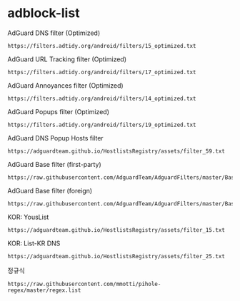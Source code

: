 # adblock-list

AdGuard DNS filter (Optimized)
<div class="snippet-clipboard-content position-relative" data-snippet-clipboard-copy-content="https://filters.adtidy.org/android/filters/15_optimized.txt
"><pre><code>https://filters.adtidy.org/android/filters/15_optimized.txt
</code></pre></div>

AdGuard URL Tracking filter (Optimized)
<div class="snippet-clipboard-content position-relative" data-snippet-clipboard-copy-content="https://filters.adtidy.org/android/filters/17_optimized.txt
"><pre><code>https://filters.adtidy.org/android/filters/17_optimized.txt
</code></pre></div>

AdGuard Annoyances filter (Optimized)
<div class="snippet-clipboard-content position-relative" data-snippet-clipboard-copy-content="https://filters.adtidy.org/android/filters/14_optimized.txt
"><pre><code>https://filters.adtidy.org/android/filters/14_optimized.txt
</code></pre></div>

AdGuard Popups filter (Optimized)
<div class="snippet-clipboard-content position-relative" data-snippet-clipboard-copy-content="https://filters.adtidy.org/android/filters/19_optimized.txt
"><pre><code>https://filters.adtidy.org/android/filters/19_optimized.txt
</code></pre></div>

AdGuard DNS Popup Hosts filter
<div class="snippet-clipboard-content position-relative" data-snippet-clipboard-copy-content="https://adguardteam.github.io/HostlistsRegistry/assets/filter_59.txt
"><pre><code>https://adguardteam.github.io/HostlistsRegistry/assets/filter_59.txt
</code></pre></div>

AdGuard Base filter (first-party)
<div class="snippet-clipboard-content position-relative" data-snippet-clipboard-copy-content="https://raw.githubusercontent.com/AdguardTeam/AdguardFilters/master/BaseFilter/sections/adservers_firstparty.txt
"><pre><code>https://raw.githubusercontent.com/AdguardTeam/AdguardFilters/master/BaseFilter/sections/adservers_firstparty.txt
</code></pre></div>

AdGuard Base filter (foreign)
<div class="snippet-clipboard-content position-relative" data-snippet-clipboard-copy-content="https://raw.githubusercontent.com/AdguardTeam/AdguardFilters/master/BaseFilter/sections/foreign.txt
"><pre><code>https://raw.githubusercontent.com/AdguardTeam/AdguardFilters/master/BaseFilter/sections/foreign.txt
</code></pre></div>

KOR: YousList
<div class="snippet-clipboard-content position-relative" data-snippet-clipboard-copy-content="https://adguardteam.github.io/HostlistsRegistry/assets/filter_15.txt
"><pre><code>https://adguardteam.github.io/HostlistsRegistry/assets/filter_15.txt
</code></pre></div>

KOR: List-KR DNS
<div class="snippet-clipboard-content position-relative" data-snippet-clipboard-copy-content="https://adguardteam.github.io/HostlistsRegistry/assets/filter_25.txt
"><pre><code>https://adguardteam.github.io/HostlistsRegistry/assets/filter_25.txt
</code></pre></div>

정규식
<div class="snippet-clipboard-content position-relative" data-snippet-clipboard-copy-content="https://raw.githubusercontent.com/mmotti/pihole-regex/master/regex.list
"><pre><code>https://raw.githubusercontent.com/mmotti/pihole-regex/master/regex.list
</code></pre></div>
